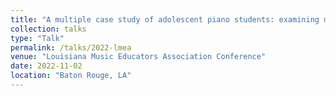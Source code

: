 ```yaml
---
title: "A multiple case study of adolescent piano students: examining motivation through the lens of Interest Development"
collection: talks
type: "Talk"
permalink: /talks/2022-lmea
venue: "Louisiana Music Educators Association Conference"
date: 2022-11-02
location: "Baton Rouge, LA"
---
```



